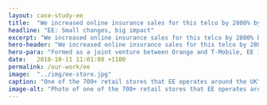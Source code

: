 ```yaml
---
layout: case-study-ee
title:  "We increased online insurance sales for this telco by 2800% by changing two words"
headline: "EE: Small changes, big impact"
excerpt: "We increased online insurance sales for this telco by 2800% by changing two words"
hero-header: "We increased online insurance sales for this telco by 2800% by changing two words"
hero-para: "Formed as a joint venture between Orange and T-Mobile, EE is the largest mobile telco in the UK. We were engaged soon after a site re-launch to undertake usability research with a view to increasing checkout conversion by simplifying and streamlining product discovery and purchase."
date:   2018-10-11 11:01:08 +1100
permalink: /our-work/ee
image:  "../img/ee-store.jpg"
caption: "One of the 700+ retail stores that EE operates around the UK"
image-alt: "Photo of one of the 700+ retail stores that EE operates around the UK"
---
```

